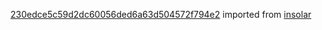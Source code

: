 [230edce5c59d2dc60056ded6a63d504572f794e2](https://github.com/insolar/insolar/commit/230edce5c59d2dc60056ded6a63d504572f794e2) imported from [insolar](https://github.com/insolar/insolar)
